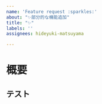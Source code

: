```yaml
---
name: 'Feature request :sparkles:'
about: "✨部分的な機能追加"
title: "✨"
labels: ''
assignees: hideyuki-matsuyama

---
```


# 概要

## テスト
